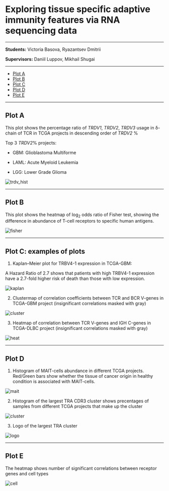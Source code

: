 # Exploring tissue specific adaptive immunity features via RNA sequencing data

---

**Students:** Victoria Basova, Ryazantsev Dmitrii

**Supervisors:** Daniil Luppov, Mikhail Shugai

---

- [Plot A](#plot-a)
- [Plot B](#plot-b)
- [Plot C](#plot-c-examples-of-plots)
- [Plot D](#plot-d)
- [Plot E](#plot-e)

---

## Plot A

This plot shows the percentage ratio of *TRDV1*, *TRDV2*, *TRDV3* usage 
in δ-chain of TCR in TCGA projects in descending order of *TRDV2* %

Top 3 *TRDV2*% projects:

- GBM: Glioblastoma Multiforme

- LAML: Acute Myeloid Leukemia

- LGG: Lower Grade Glioma

![trdv_hist](./plots/TRDV_hist.png)

---

## Plot B

This plot shows the heatmap of log<sub>2</sub> odds ratio 
of Fisher test, showing the difference in abundance of T-cell receptors
to specific human antigens.

![fisher](./plots/fisher_plot.png)

---

## Plot C: examples of plots

1. Kaplan–Meier plot for TRBV4-1 expression in TCGA-GBM: 

A Hazard Ratio of 2.7 shows that
patients with high TRBV4-1 expression have a 2.7-fold higher risk of death than those with low expression.

![kaplan](./plots/gbm_kaplan_meier.png)

2. Clustermap of correlation coefficients between TCR and BCR V-genes
in TCGA-GBM project (insignificant correlations masked with gray)

![cluster](./plots/TCGA-GBM_clustermap.png)

3. Heatmap of correlation between TCR V-genes and IGH С-genes
in TCGA-DLBC project (insignificant correlations masked with gray)

![heat](./plots/TCGA-DLBC_heatmap.png)

---

## Plot D

1. Histogram of MAIT-cells abundance in different TCGA projects. 
Red/Green bars show whether the tissue of cancer origin in healthy
condition is associated with MAIT-cells.

![mait](./plots/mait.png)

2. Histogram of the largest TRA CDR3 cluster shows precentages 
of samples from different TCGA projects that make up the cluster

![cluster](./plots/cluster_plot.png)

3. Logo of the largest TRA cluster

![logo](./plots/logo.png)

---

## Plot E

The heatmap shows number of significant correlations between receptor genes
and cell types

![cell](./plots/cell_heatmap.png)



